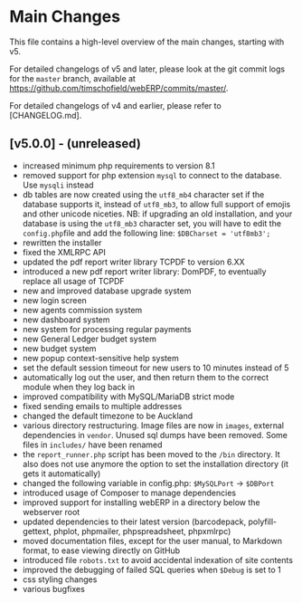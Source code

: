 # Main Changes

This file contains a high-level overview of the main changes, starting with v5.

For detailed changelogs of v5 and later, please look at the git commit logs for the `master` branch, available at
https://github.com/timschofield/webERP/commits/master/.

For detailed changelogs of v4 and earlier, please refer to [CHANGELOG.md].

## [v5.0.0] - (unreleased)

* increased minimum php requirements to version 8.1
* removed support for php extension `mysql` to connect to the database. Use `mysqli` instead
* db tables are now created using the `utf8_mb4` character set if the database supports it, instead of `utf8_mb3`,
  to allow full support of emojis and other unicode niceties.
  NB: if upgrading an old installation, and your database is using the `utf8_mb3` character set, you will have to
  edit the `config.php`file and add the following line: `$DBCharset = 'utf8mb3';`
* rewritten the installer
* fixed the XMLRPC API
* updated the pdf report writer library TCPDF to version 6.XX
* introduced a new pdf report writer library: DomPDF, to eventually replace all usage of TCPDF
* new and improved database upgrade system
* new login screen
* new agents commission system
* new dashboard system
* new system for processing regular payments
* new General Ledger budget system
* new budget system
* new popup context-sensitive help system
* set the default session timeout for new users to 10 minutes instead of 5
* automatically log out the user, and then return them to the correct module when they log back in
* improved compatibility with MySQL/MariaDB strict mode
* fixed sending emails to multiple addresses
* changed the default timezone to be Auckland
* various directory restructuring. Image files are now in `images`, external dependencies in `vendor`. Unused sql dumps
  have been removed. Some files in `includes/` have been renamed
* the `report_runner.php` script has been moved to the `/bin` directory. It also does not use anymore the option
  to set the installation directory (it gets it automatically)
* changed the following variable in config.php:
  `$MySQLPort` -> `$DBPort`
* introduced usage of Composer to manage dependencies
* improved support for installing webERP in a directory below the webserver root
* updated dependencies to their latest version (barcodepack, polyfill-gettext, phplot, phpmailer, phpspreadsheet, phpxmlrpc)
* moved documentation files, except for the user manual, to Markdown format, to ease viewing directly on GitHub
* introduced file `robots.txt` to avoid accidental indexation of site contents
* improved the debugging of failed SQL queries when `$Debug` is set to 1
* css styling changes
* various bugfixes
